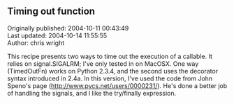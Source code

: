 ## Timing out function  
Originally published: 2004-10-11 00:43:49  
Last updated: 2004-10-14 11:55:55  
Author: chris wright  
  
This recipe presents two ways to time out the execution of a callable. It relies on signal.SIGALRM; I've only tested in on MacOSX. One way (TimedOutFn) works on Python 2.3.4, and the second uses the decorator syntax introduced in 2.4a. In this version, I've used the code from John Speno's page (http://www.pycs.net/users/0000231/). He's done a better job of handling the signals, and I like the try/finally expression.